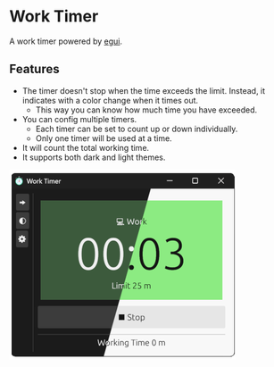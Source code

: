 # Work Timer

A work timer powered by [egui](https://github.com/emilk/egui).

## Features
- The timer doesn't stop when the time exceeds the limit. Instead, it indicates with a color change when it times out.
    - This way you can know how much time you have exceeded.
- You can config multiple timers.
    - Each timer can be set to count up or down individually.
    - Only one timer will be used at a time.
- It will count the total working time.
- It supports both dark and light themes.


![screenshot](misc/screenshot.png)
